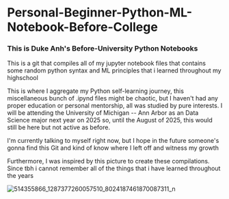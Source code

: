 # Personal-Beginner-Python-ML-Notebook-Before-College
<h3> This is Duke Anh's Before-University Python Notebooks </h3>
This is a git that compiles all of my jupyter notebook files that contains some random python syntax and ML principles that i learned throughout my highschool

<p> This is where I aggregate my Python self-learning journey, this miscellaneous bunch of .ipynd files might be chaotic, but I haven't had any proper education or personal mentorship, all was studied by pure interests. I will be attending the University of Michigan -- Ann Arbor as an Data Science major next year on 2025 so, until the August of 2025, this would still be here but not active as before.</p>

<p> I'm currently talking to myself right now, but I hope in the future someone's gonna find this Git and kind of know where I left off and witness my growth</p>

Furthermore, I was inspired by this picture to create these compilations. Since tbh i cannot remember all of the things that i have learned throughout the years

![514355866_1287377260057510_8024187461870087311_n](https://github.com/user-attachments/assets/fed91f76-1d53-4a58-b7f6-b4a3b3194671)


